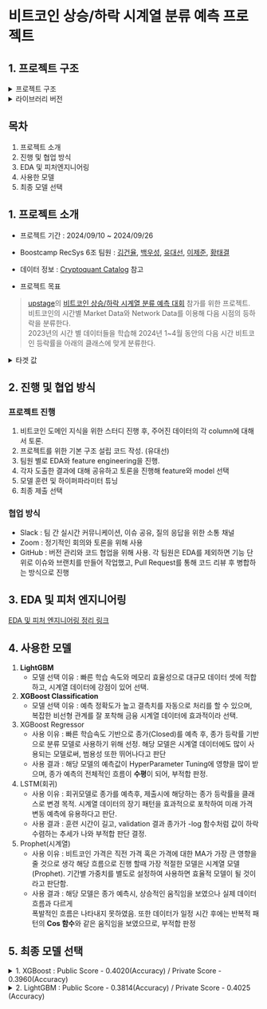 # 비트코인 상승/하락 시계열 분류 예측 프로젝트


## 1. 프로젝트 구조
<details>
    <summary> 프로젝트 구조</summary>


```bash
├── Code # AI 모델 학습을 위한 부분
│   ├── config # config.yaml 값 가져 오는 함수 제공
│   ├── dataset # 기존 raw 데이터 합치기
│   ├── model # AI 모델 Code ex) Light GBM, XGBoost
│   └── pre_process # 모델 학습전 전처리
├── data #.gitignore
│   └── .csv #.gitignore
├── EDA # 개인 EDA 폴더
│   └── {팀원 명} 
│        ├──*.ipynb
├── config-sample.yaml # 하이퍼 파라미터 및 모델 & 서버 선택을 위한 설정 값
├── .gitignore
├── Readme.md
└── requirements.txt
```

</details>

<details>
    <summary> 라이브러리 버전</summary>

**Python 버전 : 3.12.5**

**Library 버전** - (requirements.txt)

```txt
numpy==1.26.4
pandas==2.2.2
scikit-learn==1.4.2
tqdm==4.66.4
xgboost==2.0.3
lightgbm==4.3.0
scipy==1.11.4
plotly==5.22.0
nbformat==5.10.4
```

</details> 


## 목차
1. 프로젝트 소개
2. 진행 및 협업 방식
3. EDA 및 피처엔지니어링
4. 사용한 모델
5. 최종 모델 선택

##  1. 프로젝트 소개
* 프로젝트 기간 : 2024/09/10 ~ 2024/09/26

* Boostcamp RecSys 6조 팀원 : [김건율](https://github.com/ChoonB), [백우성](https://github.com/13aek), [유대선](https://github.com/xenx96), [이제준](https://github.com/passi3), [황태결](https://github.com/minari-c)

* 데이터 정보 : [Cryptoquant Catalog](https://cryptoquant.com/ko/catalog) 참고

* 프로젝트 목표
> [upstage](https://stages.ai/)의 [비트코인 상승/하락 시계열 분류 예측 대회](https://stages.ai/competitions/313/overview/description) 참가를 위한 프로젝트. <br>
비트코인의 시간별 Market Data와 Network Data를 이용해 다음 시점의 등하락을 분류한다. <br>
2023년의 시간 별 데이터들을 학습해 2024년 1~4월 동안의 다음 시간 비트코인 등락률을 아래의 클래스에 맞게 분류한다.

<details>
    <summary> 타겟 값 </summary>

| 클래스 | 설명           | 등락률         |
|--------|----------------|--------------|
| 0      | 하락           | -0.5% 미만   |
| 1      | 소폭 하락      | -0.5% ~ 0%   |
| 2      | 소폭 상승      | 0% ~ 0.5%    |
| 3      | 상승           | 0.5% 이상    |

</details>


## 2. 진행 및 협업 방식
### 프로젝트 진행
1. 비트코인 도메인 지식을 위한 스터디 진행 후, 주어진 데이터의 각 column에 대해서 토론.
2. 프로젝트를 위한 기본 구조 설립 코드 작성. (유대선)
3. 팀원 별로 EDA와 feature engineering을 진행.
4. 각자 도출한 결과에 대해 공유하고 토론을 진행해 feature와 model 선택
5. 모델 훈련 및 하이퍼파라미터 튜닝
6. 최종 제출 선택

### 협업 방식
* Slack : 팀 간 실시간 커뮤니케이션, 이슈 공유, 질의 응답을 위한 소통 채널
* Zoom : 정기적인 회의와 토론을 위해 사용
* GitHub : 버전 관리와 코드 협업을 위해 사용. 각 팀원은 EDA를 제외하면 기능 단위로 이슈와 브랜치를 만들어 작업했고, Pull Request를 통해 코드 리뷰 후 병합하는 방식으로 진행

## 3. EDA 및 피처 엔지니어링
[EDA 및 피처 엔지니어링 정리 링크](https://miniature-smelt-728.notion.site/EDA-Feature-Engineering-10d68372ae8c80308138c03e13766f43)

## 4. 사용한 모델
1. **LightGBM**
    - 모델 선택 이유 : 빠른 학습 속도와 메모리 효율성으로 대규모 데이터 셋에 적합하고, 
    시계열 데이터에 강점이 있어 선택.
2. **XGBoost Classification**
    - 모델 선택 이유 : 예측 정확도가 높고 결측치를 자동으로 처리를 할 수 있으며,
     복잡한 비선형 관계를 잘 포착해 금융 시계열 데이터에 효과적이라 선택.
3. XGBoost Regressor
    - 사용 이유 :  빠른 학습속도 기반으로 종가(Closed)를 예측 후, 종가 등락률 기반으로 
    분류 모델로 사용하기 위해 선정.
     해당 모델은 시계열 데이터에도 많이 사용되는 모델로써, 범용성 또한 뛰어나다고 판단
    - 사용 결과 : 해당 모델의 예측값이  HyperParameter Tuning에 영향을 많이 받으며, 
    종가 예측의 전체적인 흐름이 **수평**이 되어, 부적합 판정. 
4. LSTM(회귀)
    - 사용 이유 : 회귀모델로 종가를 예측후, 제출시에 해당하는 종가 등락률을 클래스로 변경 목적. 
    시계열 데이터의 장기 패턴을 효과적으로 포착하여 미래 가격 변동 예측에 유용하다고 판단.
    - 사용 결과 : 훈련 시간이 길고, validation 결과 종가가 -log 함수처럼 값이 하락 수렴하는 추세가 나와 부적합 판단 결정.
5. Prophet(시계열)
    - 사용 이유 : 비트코인 가격은 직전 가격 혹은 가격에 대한 MA가 가장 큰 영향을 줄 것으로 생각 
    해당 흐름으로 진행 할때 가장 적절한 모델은 시계열 모델(Prophet).
    기간별 가중치를 별도로 설정하여 사용하면 효율적 모델이 될 것이라고 판단함.
    - 사용 결과 : 해당 모델은 종가 예측시, 상승적인 움직임을 보였으나 실제 데이터 흐름과 다르게            
     폭발적인 흐름은 나타내지 못하였음.
     또한 데이터가 일정 시간 후에는 반복적 패턴의 **Cos 함수**와 같은 움직임을 보였으므로, 
     부적합 판정

## 5. 최종 모델 선택


<details>
    <summary> 1. XGBoost : Public Score - 0.4020(Accuracy) / Private Score - 0.3960(Accuracy) </summary>

* 하이퍼 파라미터 세팅

```json
{
    "objective": "multi:softprob",  # 다중 클래스 분류
    "num_class": 4,  # 클래스 개수
    "eval_metric": "mlogloss",  # 손실 함수 (멀티클래스 로지스틱 손실)
    "max_depth": 7,
    "learning_rate": 0.01,
    "subsample": 0.8,
    "colsample_bytree": 0.8,
    "seed": 42
}
```
</details>


<details>
    <summary> 2. LightGBM : Public Score - 0.3814(Accuracy) / Private Score - 0.4025 (Accuracy) </summary>

* 하이퍼 파라미터 세팅

```json
{
    "boosting_type": "gbdt",
    "objective": "multiclass",
    "metric": "multi_logloss",
    "num_class": 4,
    "num_leaves": 50,
    "learning_rate": 0.05,
    "n_estimators": 30,
    "random_state": 42,
    "verbose": -1,
}
```
</details>
